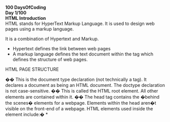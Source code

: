 <b>100 DaysOfCoding</b><br>
<b>Day 1/100</b><br>
<b>HTML Introduction</b><br>
HTML stands for HyperText Markup Language. It is used to design web pages using a markup language.

It is a combination of Hypertext and Markup.
- Hypertext defines the link between web pages
- A markup language defines the text document within the tag which defines the structure of web pages.

HTML PAGE STRUCTURE

<!DOCTYPE html>�� This is the document type declaration (not technically a tag). It declares a document as being an HTML document. The doctype declaration is not case-sensitive.

<html>�� This is called the HTML root element. All other elements are contained within it.

<head>�� The head tag contains the �behind the scenes� elements for a webpage. Elements within the head aren�t visible on the front-end of a webpage. HTML elements used inside the <head> element include:�
* <title>�� The title is what is displayed on the top of your browser when you visit a website and contains the title of the webpage that you are viewing. Document

* <meta>�� This tag encloses the meta data of the website that must be loaded every time the website is visited. For eg:- the metadata charset allows you to use the standard UTF-8 encoding in your website. This in turn allows the users to view your webpage in the language of their choice. It is a self closing tag.

* <body>�� The body tag is used to enclose all the visible content of a webpage. In other words, the body content is what the browser will show on the front-end.

An HTML document can be created using any text editor. Save the text file using�.html�or�.htm. Once saved as an HTML document, the file can be opened as a webpage in the browser.

